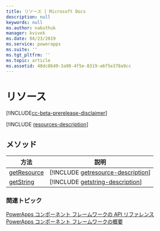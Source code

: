 ```yaml
---
title: リソース | Microsoft Docs
description: null
keywords: null
ms.author: nabuthuk
manager: kvivek
ms.date: 04/23/2019
ms.service: powerapps
ms.suite: ''
ms.tgt_pltfrm: ''
ms.topic: article
ms.assetid: 48dc8649-3a98-4f5e-8319-a6f5e378a9cc
---
```


# <a name="resources"></a>リソース

[!INCLUDE[cc-beta-prerelease-disclaimer](../../../includes/cc-beta-prerelease-disclaimer.md)]

[!INCLUDE [resources-description](includes/resources-description.md)]

## <a name="methods"></a>メソッド

|方法 | 説明 |
| ------|-------------|
|[getResource](resources/getresource.md)|[!INCLUDE [getresource-description](resources/includes/getresource-description.md)]|
|[getString](resources/getstring.md)|[!INCLUDE [getstring-description](resources/includes/getstring-description.md)]|


### <a name="related-topics"></a>関連トピック

[PowerApps コンポーネント フレームワークの API リファレンス](../reference/index.md)<br/>
[PowerApps コンポーネント フレームワークの概要](../overview.md)